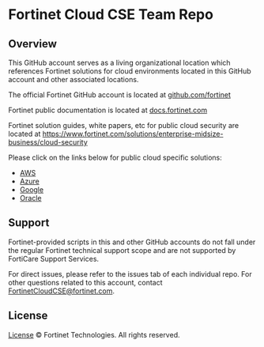 # Fortinet Cloud CSE Team Repo

## Overview

This GitHub account serves as a living organizational location which references Fortinet solutions for cloud environments located in this GitHub account and other associated locations.

The official Fortinet GitHub account is located at <a href="https://github.com/fortinet" target="_blank">github.com/fortinet</a>

Fortinet public documentation is located at <a href="https://docs.fortinet.com" target="_blank">docs.fortinet.com</a>

Fortinet solution guides, white papers, etc for public cloud security are located at <a href="https://www.fortinet.com/solutions/enterprise-midsize-business/cloud-security" target="_blank">https://www.fortinet.com/solutions/enterprise-midsize-business/cloud-security</a>

Please click on the links below for public cloud specific solutions:
- [AWS](./AWS/README.md)
- [Azure](./Azure/README.md)
- [Google](./Google/README.md)
- [Oracle](./Oracle/README.md)
  
## Support

Fortinet-provided scripts in this and other GitHub accounts do not fall under the regular Fortinet technical support scope and are not supported by FortiCare Support Services.

For direct issues, please refer to the issues tab of each individual repo.
For other questions related to this account, contact  [FortinetCloudCSE@fortinet.com](mailto:FortinetCloudCSE@fortinet.com).

## License

[License](./LICENSE) © Fortinet Technologies. All rights reserved.